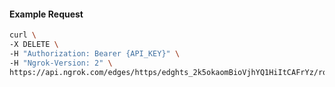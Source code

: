 <!-- Code generated for API Clients. DO NOT EDIT. -->

#### Example Request

```bash
curl \
-X DELETE \
-H "Authorization: Bearer {API_KEY}" \
-H "Ngrok-Version: 2" \
https://api.ngrok.com/edges/https/edghts_2k5okaomBioVjhYQ1HiItCAFrYz/routes/edghtsrt_2k5okbHJP30Mcjsya2jjfSYXxRj/request_headers
```
